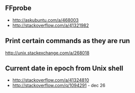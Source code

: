 
FFprobe
-------------------------------
- http://askubuntu.com/a/468003
- http://stackoverflow.com/a/41321982

Print certain commands as they are run
--------------------------------------
http://unix.stackexchange.com/a/268018

Current date in epoch from Unix shell
-------------------------------------
- http://stackoverflow.com/a/41324810
- http://stackoverflow.com/q/1094291 - dec 26
